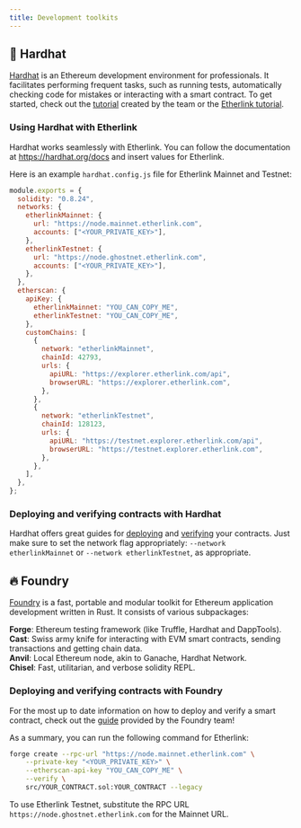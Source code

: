 ```yaml
---
title: Development toolkits
---
```


## 👷 Hardhat

[Hardhat](https://hardhat.org/) is an Ethereum development environment for professionals. It facilitates performing frequent tasks, such as running tests, automatically checking code for mistakes or interacting with a smart contract. To get started, check out the [tutorial](https://hardhat.org/tutorial) created by the team or the [Etherlink tutorial](/tutorials/marketpulse).

### Using Hardhat with Etherlink

Hardhat works seamlessly with Etherlink.
You can follow the documentation at https://hardhat.org/docs and insert values for Etherlink.

Here is an example `hardhat.config.js` file for Etherlink Mainnet and Testnet:

```javascript
module.exports = {
  solidity: "0.8.24",
  networks: {
    etherlinkMainnet: {
      url: "https://node.mainnet.etherlink.com",
      accounts: ["<YOUR_PRIVATE_KEY>"],
    },
    etherlinkTestnet: {
      url: "https://node.ghostnet.etherlink.com",
      accounts: ["<YOUR_PRIVATE_KEY>"],
    },
  },
  etherscan: {
    apiKey: {
      etherlinkMainnet: "YOU_CAN_COPY_ME",
      etherlinkTestnet: "YOU_CAN_COPY_ME",
    },
    customChains: [
      {
        network: "etherlinkMainnet",
        chainId: 42793,
        urls: {
          apiURL: "https://explorer.etherlink.com/api",
          browserURL: "https://explorer.etherlink.com",
        },
      },
      {
        network: "etherlinkTestnet",
        chainId: 128123,
        urls: {
          apiURL: "https://testnet.explorer.etherlink.com/api",
          browserURL: "https://testnet.explorer.etherlink.com",
        },
      },
    ],
  },
};
```

### Deploying and verifying contracts with Hardhat

Hardhat offers great guides for [deploying](https://hardhat.org/hardhat-runner/docs/guides/deploying) and [verifying](https://hardhat.org/hardhat-runner/docs/guides/verifying) your contracts. Just make sure to set the network flag appropriately: `--network etherlinkMainnet` or `--network etherlinkTestnet`, as appropriate.

## 🔥 Foundry

[Foundry](https://book.getfoundry.sh/) is a fast, portable and modular toolkit for Ethereum application development written in Rust. It consists of various subpackages:

**Forge**: Ethereum testing framework (like Truffle, Hardhat and DappTools).\
**Cast**: Swiss army knife for interacting with EVM smart contracts, sending transactions and getting chain data.\
**Anvil**: Local Ethereum node, akin to Ganache, Hardhat Network.\
**Chisel**: Fast, utilitarian, and verbose solidity REPL.

### Deploying and verifying contracts with Foundry

For the most up to date information on how to deploy and verify a smart contract, check out the [guide](https://book.getfoundry.sh/forge/deploying) provided by the Foundry team!

As a summary, you can run the following command for Etherlink:

```bash
forge create --rpc-url "https://node.mainnet.etherlink.com" \
    --private-key "<YOUR_PRIVATE_KEY>" \
    --etherscan-api-key "YOU_CAN_COPY_ME" \
    --verify \
    src/YOUR_CONTRACT.sol:YOUR_CONTRACT --legacy
```

To use Etherlink Testnet, substitute the RPC URL `https://node.ghostnet.etherlink.com` for the Mainnet URL.
